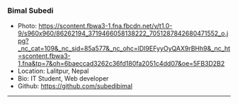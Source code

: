 ### Bimal Subedi
- Photo: https://scontent.fbwa3-1.fna.fbcdn.net/v/t1.0-9/s960x960/86262194_3719466058138222_7051287842680471552_o.jpg?_nc_cat=109&_nc_sid=85a577&_nc_ohc=lDI9EFyyOyQAX9rBHh9&_nc_ht=scontent.fbwa3-1.fna&tp=7&oh=6baeccad3262c36fd180fa2051c4dd07&oe=5FB3D2B2
- Location: Lalitpur, Nepal
- Bio: IT Student, Web developer
- Github: https://github.com/subedibimal
***
